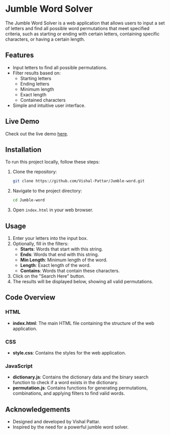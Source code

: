# Jumble Word Solver

The Jumble Word Solver is a web application that allows users to input a set of letters and find all possible word permutations that meet specified criteria, such as starting or ending with certain letters, containing specific characters, or having a certain length.

## Features

- Input letters to find all possible permutations.
- Filter results based on:
  - Starting letters
  - Ending letters
  - Minimum length
  - Exact length
  - Contained characters
- Simple and intuitive user interface.

## Live Demo

Check out the live demo [here](https://vishal-pattar.github.io/Jumble-word/).

## Installation

To run this project locally, follow these steps:

1. Clone the repository:
   ```bash
   git clone https://github.com/Vishal-Pattar/Jumble-word.git
   ```
2. Navigate to the project directory:
   ```bash
   cd Jumble-word
   ```
3. Open `index.html` in your web browser.

## Usage

1. Enter your letters into the input box.
2. Optionally, fill in the filters:
   - **Starts**: Words that start with this string.
   - **Ends**: Words that end with this string.
   - **Min Length**: Minimum length of the word.
   - **Length**: Exact length of the word.
   - **Contains**: Words that contain these characters.
3. Click on the "Search Here" button.
4. The results will be displayed below, showing all valid permutations.

## Code Overview

### HTML

- **index.html**: The main HTML file containing the structure of the web application.

### CSS

- **style.css**: Contains the styles for the web application.

### JavaScript

- **dictionary.js**: Contains the dictionary data and the binary search function to check if a word exists in the dictionary.
- **permutation.js**: Contains functions for generating permutations, combinations, and applying filters to find valid words.

## Acknowledgements

- Designed and developed by Vishal Pattar.
- Inspired by the need for a powerful jumble word solver.
